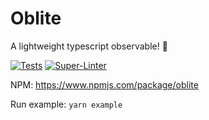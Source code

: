 # Oblite
A lightweight typescript observable! 👀

[![Tests](https://github.com/derbur/oblite/actions/workflows/tests.yml/badge.svg)](https://github.com/derbur/oblite/actions/workflows/tests.yml)
[![Super-Linter](https://github.com/derbur/oblite/actions/workflows/superlinter.yml/badge.svg)](https://github.com/derbur/oblite/actions/workflows/superlinter.yml)

NPM: https://www.npmjs.com/package/oblite

Run example: `yarn example`